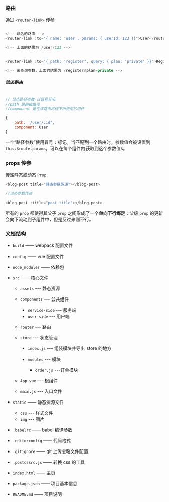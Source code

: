 ### 路由

通过 `<router-link>` 传参

```js

<!-- 命名的路由 -->
<router-link :to="{ name: 'user', params: { userId: 123 }}">User</router-link>

<!-- 上面的结果为 /user/123 -->


<router-link :to="{ path: 'register', query: { plan: 'private' }}">Register</router-link>

<!-- 带查询参数，上面的结果为 /register?plan=private -->

```

##### 动态路由 

```js

// 动态路径参数 以冒号开头
//path 是路由路径 
//component 是在该路由路径下所使用的组件

{ 
    path: '/user/:id', 
    component: User 
}

```
一个“路径参数”使用冒号 `:` 标记。当匹配到一个路由时，参数值会被设置到 `this.$route.params`，可以在每个组件内获取到这个参数值s。

### props 传参

传递静态或动态 `Prop`

```js
<blog-post title="静态参数传递"></blog-post>

//动态参数传递

<blog-post :title="post.title"></blog-post>
```
所有的 `prop` 都使得其父子 `prop` 之间形成了一个**单向下行绑定**：父级 `prop` 的更新会向下流动到子组件中，但是反过来则不行。


### 文档结构

 + `build`  —— webpack 配置文件
 + `config`  ——  vue 配置文件
 + `node_modules` —— 依赖包
 
 + `src` —— 核心文件
    + `assets`  --- 静态资源
    + `components` --- 公共组件
    
        + `service-side` --- 服务端
        + `user-side` --- 用户端
        
    + `router` --- 路由
    + `store` --- 状态管理
    
        + `index.js` --- 组装模块并导出 store 的地方
        + `modules` --- 模块
        
            + `order.js` ---订单模块
            
    + `App.vue` --- 根组件
    + `main.js` --- 入口文件
    
 + `static` —— 静态资源文件
    + `css` --- 样式文件
    + `img` --- 图片
    
 + `.babelrc` —— babel 编译参数
 + `.editorconfig` —— 代码格式
 + `.gitignore` —— git 上传忽略文件配置
 + `.postcssrc.js` —— 转换 css 的工具
 + `index.html` —— 主页
 + `package.json` —— 项目基本信息
 + `README.md` —— 项目说明